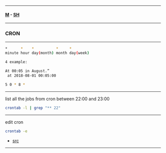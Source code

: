 
---

#### [M](https://github.com/ttltrk/TTT/blob/master/menu.md) - [SH](https://github.com/ttltrk/TTT/blob/master/SH/SH.md)

---

### CRON

---

```sh
*      *    *          *     *
minute hour day(month) month day(week)

4 example:

At 00:05 in August.”
 at 2018-08-01 00:05:00

5 0 * 8 *
```

---

list all the jobs from cron between 22:00 and 23:00

```sh
crontab -l | grep "** 22"
```

---

edit cron

```sh
crontab -e
```

* [src](https://crontab.guru/)

---
